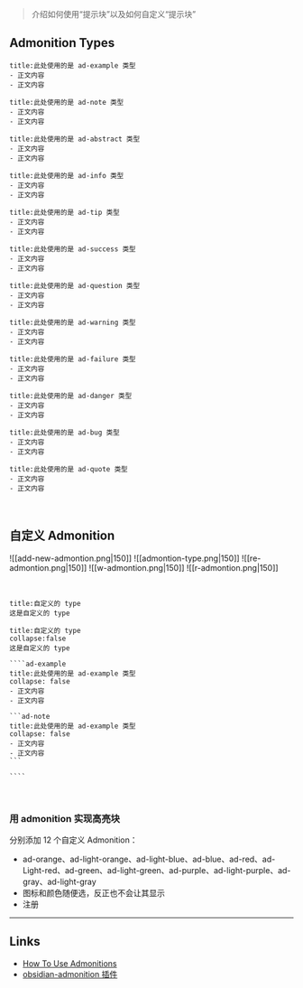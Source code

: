 >介绍如何使用“提示块”以及如何自定义“提示块”
## Admonition Types
```ad-example
title:此处使用的是 ad-example 类型
- 正文内容
- 正文内容
```

```ad-note
title:此处使用的是 ad-note 类型
- 正文内容
- 正文内容
```

```ad-abstract
title:此处使用的是 ad-abstract 类型
- 正文内容
- 正文内容
```

```ad-info
title:此处使用的是 ad-info 类型
- 正文内容
- 正文内容
```

```ad-tip
title:此处使用的是 ad-tip 类型
- 正文内容
- 正文内容
```

```ad-success
title:此处使用的是 ad-success 类型
- 正文内容
- 正文内容
```

```ad-question
title:此处使用的是 ad-question 类型
- 正文内容
- 正文内容
```

```ad-warning
title:此处使用的是 ad-warning 类型
- 正文内容
- 正文内容
```

```ad-failure
title:此处使用的是 ad-failure 类型
- 正文内容
- 正文内容
```

```ad-danger
title:此处使用的是 ad-danger 类型
- 正文内容
- 正文内容
```

```ad-bug
title:此处使用的是 ad-bug 类型
- 正文内容
- 正文内容
```

```ad-quote
title:此处使用的是 ad-quote 类型
- 正文内容
- 正文内容
```

</br>

## 自定义 Admonition
![[add-new-admontion.png|150]] ![[admontion-type.png|150]] ![[re-admontion.png|150]] ![[w-admontion.png|150]] ![[r-admontion.png|150]]

</br>

```ad-mypurple
title:自定义的 type
这是自定义的 type
```

`````ad-mypurple
title:自定义的 type
collapse:false
这是自定义的 type

````ad-example
title:此处使用的是 ad-example 类型
collapse: false
- 正文内容
- 正文内容

```ad-note
title:此处使用的是 ad-example 类型
collapse: false
- 正文内容
- 正文内容
```

````

`````



</br>

### 用 admonition 实现高亮块
分别添加 12 个自定义 Admonition：
- ad-orange、ad-light-orange、ad-light-blue、ad-blue、ad-red、ad-Light-red、ad-green、ad-light-green、ad-purple、ad-light-purple、ad-gray、ad-light-gray
- 图标和颜色随便选，反正也不会让其显示
- 注册

---
## Links
- [How To Use Admonitions](https://squidfunk.github.io/mkdocs-material/reference/admonitions/)
- [obsidian-admonition 插件](https://github.com/valentine195/obsidian-admonition)
